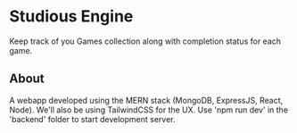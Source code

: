 # Studious Engine
Keep track of you Games collection along with completion status for each game.

## About
A webapp developed using the MERN stack (MongoDB, ExpressJS, React, Node). We'll also be using TailwindCSS for the UX.
Use 'npm run dev' in the 'backend' folder to start development server.